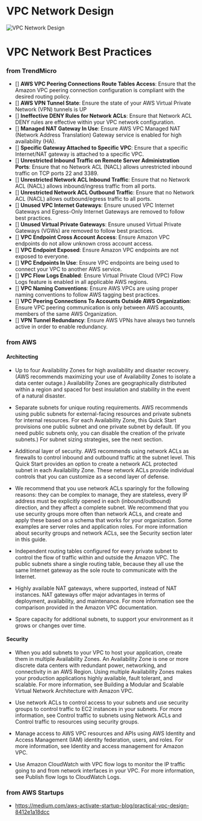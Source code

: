# VPC Network Design
![VPC Network Design](./diagrams/network-design.drawio.png)

# VPC Network Best Practices 
### from TrendMicro 
* [] **AWS VPC Peering Connections Route Tables Access**: Ensure that the Amazon VPC peering connection configuration is compliant with the desired routing policy.
* [] **AWS VPN Tunnel State**: Ensure the state of your AWS Virtual Private Network (VPN) tunnels is UP
* [] **Ineffective DENY Rules for Network ACLs**: Ensure that Network ACL DENY rules are effective within your VPC network configuration.
* [] **Managed NAT Gateway In Use**: Ensure AWS VPC Managed NAT (Network Address Translation) Gateway service is enabled for high availability (HA).
* [] **Specific Gateway Attached to Specific VPC**: Ensure that a specific Internet/NAT gateway is attached to a specific VPC.
* [] **Unrestricted Inbound Traffic on Remote Server Administration Ports**: Ensure that no Network ACL (NACL) allows unrestricted inbound traffic on TCP ports 22 and 3389.
* [] **Unrestricted Network ACL Inbound Traffic**: Ensure that no Network ACL (NACL) allows inbound/ingress traffic from all ports.
* [] **Unrestricted Network ACL Outbound Traffic**: Ensure that no Network ACL (NACL) allows outbound/egress traffic to all ports.
* [] **Unused VPC Internet Gateways**: Ensure unused VPC Internet Gateways and Egress-Only Internet Gateways are removed to follow best practices.
* [] **Unused Virtual Private Gateways**: Ensure unused Virtual Private Gateways (VGWs) are removed to follow best practices.
* [] **VPC Endpoint Cross Account Access**: Ensure Amazon VPC endpoints do not allow unknown cross account access.
* [] **VPC Endpoint Exposed**: Ensure Amazon VPC endpoints are not exposed to everyone.
* [] **VPC Endpoints In Use**: Ensure VPC endpoints are being used to connect your VPC to another AWS service.
* [] **VPC Flow Logs Enabled**: Ensure Virtual Private Cloud (VPC) Flow Logs feature is enabled in all applicable AWS regions.
* [] **VPC Naming Conventions**: Ensure AWS VPCs are using proper naming conventions to follow AWS tagging best practices.
* [] **VPC Peering Connections To Accounts Outside AWS Organization**: Ensure VPC peering communication is only between AWS accounts, members of the same AWS Organization.
* [] **VPN Tunnel Redundancy**: Ensure AWS VPNs have always two tunnels active in order to enable redundancy.

### from AWS
#### Architecting
* Up to four Availability Zones for high availability and disaster recovery. (AWS recommends maximizing your use of Availability Zones to isolate a data center outage.) Availability Zones are geographically distributed within a region and spaced for best insulation and stability in the event of a natural disaster.

* Separate subnets for unique routing requirements. AWS recommends using public subnets for external-facing resources and private subnets for internal resources. For each Availability Zone, this Quick Start provisions one public subnet and one private subnet by default. (If you need public subnets only, you can disable the creation of the private subnets.) For subnet sizing strategies, see the next section.

* Additional layer of security. AWS recommends using network ACLs as firewalls to control inbound and outbound traffic at the subnet level. This Quick Start provides an option to create a network ACL protected subnet in each Availability Zone. These network ACLs provide individual controls that you can customize as a second layer of defense.

* We recommend that you use network ACLs sparingly for the following reasons: they can be complex to manage, they are stateless, every IP address must be explicitly opened in each (inbound/outbound) direction, and they affect a complete subnet. We recommend that you use security groups more often than network ACLs, and create and apply these based on a schema that works for your organization. Some examples are server roles and application roles. For more information about security groups and network ACLs, see the Security section later in this guide.

* Independent routing tables configured for every private subnet to control the flow of traffic within and outside the Amazon VPC. The public subnets share a single routing table, because they all use the same Internet gateway as the sole route to communicate with the Internet.

* Highly available NAT gateways, where supported, instead of NAT instances. NAT gateways offer major advantages in terms of deployment, availability, and maintenance. For more information see the comparison provided in the Amazon VPC documentation.

* Spare capacity for additional subnets, to support your environment as it grows or changes over time.

#### Security 
* When you add subnets to your VPC to host your application, create them in multiple Availability Zones. An Availability Zone is one or more discrete data centers with redundant power, networking, and connectivity in an AWS Region. Using multiple Availability Zones makes your production applications highly available, fault tolerant, and scalable. For more information, see Building a Modular and Scalable Virtual Network Architecture with Amazon VPC.

* Use network ACLs to control access to your subnets and use security groups to control traffic to EC2 instances in your subnets. For more information, see Control traffic to subnets using Network ACLs and Control traffic to resources using security groups.

* Manage access to AWS VPC resources and APIs using AWS Identity and Access Management (IAM) identity federation, users, and roles. For more information, see Identity and access management for Amazon VPC.

* Use Amazon CloudWatch with VPC flow logs to monitor the IP traffic going to and from network interfaces in your VPC. For more information, see Publish flow logs to CloudWatch Logs.

### from AWS Startups
* https://medium.com/aws-activate-startup-blog/practical-vpc-design-8412e1a18dcc
